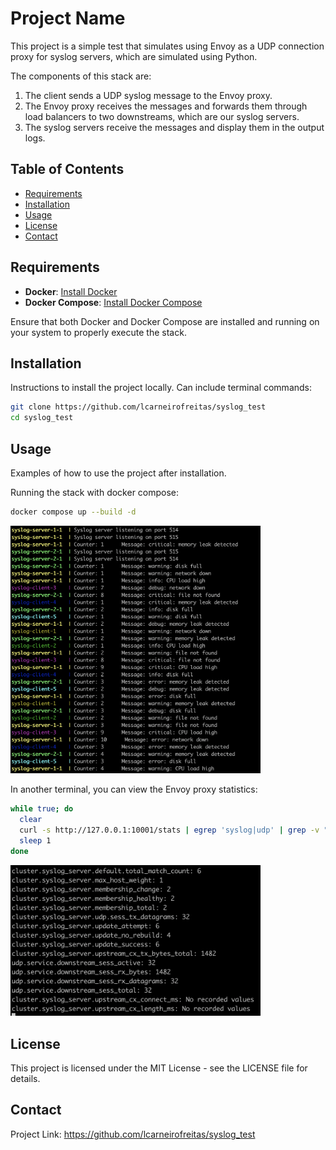 # Project Name

This project is a simple test that simulates using Envoy as a UDP connection proxy for syslog servers, which are simulated using Python.

The components of this stack are:

1. The client sends a UDP syslog message to the Envoy proxy.
2. The Envoy proxy receives the messages and forwards them through load balancers to two downstreams, which are our syslog servers.
3. The syslog servers receive the messages and display them in the output logs.

## Table of Contents

- [Requirements](#requirements)
- [Installation](#installation)
- [Usage](#usage)
- [License](#license)
- [Contact](#contact)

## Requirements

- **Docker**: [Install Docker](https://docs.docker.com/get-docker/)
- **Docker Compose**: [Install Docker Compose](https://docs.docker.com/compose/install/)

Ensure that both Docker and Docker Compose are installed and running on your system to properly execute the stack.

## Installation

Instructions to install the project locally. Can include terminal commands:

```bash
git clone https://github.com/lcarneirofreitas/syslog_test
cd syslog_test
```

## Usage

Examples of how to use the project after installation.

Running the stack with docker compose:

```bash
docker compose up --build -d
```

<img src="images/1.png" alt="Diagram 1" width="400"/>

In another terminal, you can view the Envoy proxy statistics:

```bash
while true; do
  clear
  curl -s http://127.0.0.1:10001/stats | egrep 'syslog|udp' | grep -v "\: 0"
  sleep 1
done
```

<img src="images/2.png" alt="Diagram 2" width="400"/>

## License

This project is licensed under the MIT License - see the LICENSE file for details.

## Contact

Project Link: https://github.com/lcarneirofreitas/syslog_test






